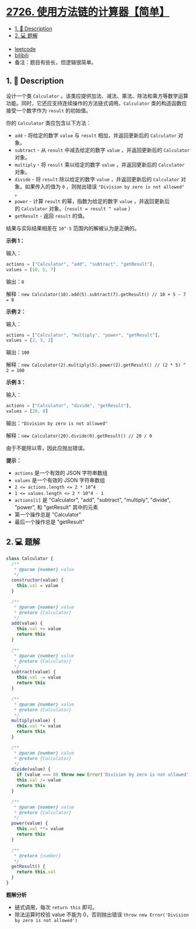 # [2726. 使用方法链的计算器【简单】](https://github.com/Tdahuyou/leetcode/tree/main/2726.%20%E4%BD%BF%E7%94%A8%E6%96%B9%E6%B3%95%E9%93%BE%E7%9A%84%E8%AE%A1%E7%AE%97%E5%99%A8%E3%80%90%E7%AE%80%E5%8D%95%E3%80%91)

<!-- region:toc -->
- [1. 📝 Description](#1--description-99)
- [2. 💻 题解](#2--题解-42)
<!-- endregion:toc -->
- [leetcode](https://leetcode.cn/problems/calculator-with-method-chaining)
- [bilibili](https://www.bilibili.com/video/BV1DivNejEb1/)
- 备注：题目有些长，但逻辑很简单。

## 1. 📝 Description

设计一个类 `Calculator` 。该类应提供加法、减法、乘法、除法和乘方等数学运算功能。同时，它还应支持连续操作的方法链式调用。`Calculator` 类的构造函数应接受一个数字作为 `result` 的初始值。

你的 `Calculator` 类应包含以下方法：

- `add` - 将给定的数字 `value` 与 `result` 相加，并返回更新后的 `Calculator` 对象。
- `subtract` - 从 `result` 中减去给定的数字 `value` ，并返回更新后的 `Calculator` 对象。
- `multiply` - 将 `result` 乘以给定的数字 `value` ，并返回更新后的 `Calculator` 对象。
- `divide` - 将 `result` 除以给定的数字 `value` ，并返回更新后的 `Calculator` 对象。如果传入的值为 `0` ，则抛出错误 `"Division by zero is not allowed"` 。
- `power` - 计算 `result` 的幂，指数为给定的数字 `value` ，并返回更新后的 `Calculator` 对象。（`result = result ^ value` ）
- `getResult` - 返回 `result` 的值。

结果与实际结果相差在 `10^-5` 范围内的解被认为是正确的。

**示例 1：**

输入：
```js
actions = ["Calculator", "add", "subtract", "getResult"],
values = [10, 5, 7]
```

输出：`8`

解释：`new Calculator(10).add(5).subtract(7).getResult() // 10 + 5 - 7 = 8`

**示例 2：**

输入：
```js
actions = ["Calculator", "multiply", "power", "getResult"],
values = [2, 5, 2]
```

输出：`100`

解释：`new Calculator(2).multiply(5).power(2).getResult() // (2 * 5) ^ 2 = 100`

**示例 3：**

输入：
```js
actions = ["Calculator", "divide", "getResult"],
values = [20, 0]
```

输出：`"Division by zero is not allowed"`

解释：`new Calculator(20).divide(0).getResult() // 20 / 0`

由于不能除以零，因此应抛出错误。

**提示：**

- `actions` 是一个有效的 JSON 字符串数组
- `values` 是一个有效的 JSON 字符串数组
- `2 <= actions.length <= 2 * 10^4`
- `1 <= values.length <= 2 * 10^4 - 1`
- `actions[i]` 是 "Calculator", "add", "subtract", "multiply", "divide", "power", 和 "getResult" 其中的元素
- 第一个操作总是 "Calculator"
- 最后一个操作总是 "getResult"

## 2. 💻 题解

```javascript
class Calculator {
  /**
   * @param {number} value
   */
  constructor(value) {
    this.val = value
  }

  /**
   * @param {number} value
   * @return {Calculator}
   */
  add(value) {
    this.val += value
    return this
  }

  /**
   * @param {number} value
   * @return {Calculator}
   */
  subtract(value) {
    this.val -= value
    return this
  }

  /**
   * @param {number} value
   * @return {Calculator}
   */
  multiply(value) {
    this.val *= value
    return this
  }

  /**
   * @param {number} value
   * @return {Calculator}
   */
  divide(value) {
    if (value === 0) throw new Error('Division by zero is not allowed')
    this.val /= value
    return this
  }

  /**
   * @param {number} value
   * @return {Calculator}
   */
  power(value) {
    this.val **= value
    return this
  }

  /**
   * @return {number}
   */
  getResult() {
    return this.val
  }
}
```

**题解分析**

- 链式调用，每次 `return this` 即可。
- 除法运算时校验 value 不能为 0，否则抛出错误 `throw new Error('Division by zero is not allowed')`





